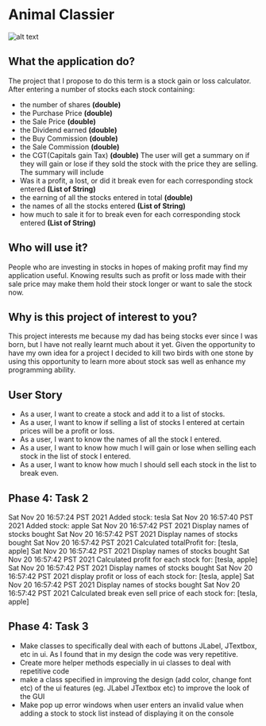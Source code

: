 # Animal Classier
![alt text]([https://github.com/alexlee78980/animal-classification/blob/main/images_animal_classifier/Screenshot%20(13).png](https://github.com/alexlee78980/animal-classification/blob/main/images_animal_classifier/Screenshot%20(17).png))
## What the application do?
The project that I propose to do this term is a stock gain or loss calculator. 
After entering a number of stocks each stock containing:
- the number of shares **(double)**
- the Purchase Price **(double)**
- the Sale Price **(double)**  
- the Dividend earned **(double)**
- the Buy Commission **(double)**
- the Sale Commission **(double)**
- the CGT(Capitals gain Tax) **(double)**
The user will get a summary on if they will gain or lose if they sold the stock with the price they are selling.
The summary will include
- Was it a profit, a lost, or did it break even for each corresponding stock entered **(List of String)**
- the earning of all the stocks entered in total **(double)**
- the names of all the stocks entered **(List of String)**
- how much to sale it for to break even for each corresponding stock entered **(List of String)**

## Who will use it?
People who are investing in stocks in hopes of making profit may find my application useful. Knowing results such as 
profit or loss made with their sale price may make them hold their stock longer or want to sale the stock now.

## Why is this project of interest to you?
This project interests me because my dad has being stocks ever since I was born, but I have not really learnt much 
about it yet. Given the opportunity to have my own idea for a project I decided to kill two birds with one stone by 
using this opportunity to learn more about stock sas well as enhance my programming ability.

## User Story
- As a user, I want to create a stock and add it to a list of stocks.
- As a user, I want to know if selling a list of stocks I entered at certain prices will be a profit or loss.
- As a user, I want to know the names of all the stock I entered.
- As a user, I want to know how much I will gain or lose when selling each stock in the list of stock I entered.
- As a user, I want to know how much I should sell each stock in the list to break even.

## Phase 4: Task 2
Sat Nov 20 16:57:24 PST 2021
Added stock: tesla
Sat Nov 20 16:57:40 PST 2021
Added stock: apple
Sat Nov 20 16:57:42 PST 2021
Display names of stocks bought
Sat Nov 20 16:57:42 PST 2021
Display names of stocks bought
Sat Nov 20 16:57:42 PST 2021
Calculated totalProfit for: [tesla, apple]
Sat Nov 20 16:57:42 PST 2021
Display names of stocks bought
Sat Nov 20 16:57:42 PST 2021
Calculated profit for each stock for: [tesla, apple]
Sat Nov 20 16:57:42 PST 2021
Display names of stocks bought
Sat Nov 20 16:57:42 PST 2021
display profit or loss of each stock for: [tesla, apple]
Sat Nov 20 16:57:42 PST 2021
Display names of stocks bought
Sat Nov 20 16:57:42 PST 2021
Calculated break even sell price of each stock for: [tesla, apple]

## Phase 4: Task 3
- Make classes to specifically deal with each of buttons JLabel, JTextbox, etc in ui. As I found that in my design
the code was very repetitive.
- Create more helper methods especially in ui classes to deal with repetitive code
- make a class specified in improving the design (add color, change font etc) of the ui features 
(eg. JLabel JTextbox etc) to improve the look of the GUI
- Make pop up error windows when user enters an invalid value when adding a stock to stock list instead of displaying 
it on the console 





